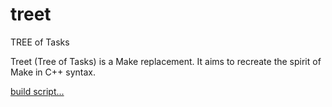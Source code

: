 # treet
TREE of Tasks

Treet (Tree of Tasks) is a Make replacement. It aims to recreate the spirit of Make in C++ syntax.

[build script...](/build.cpp)
